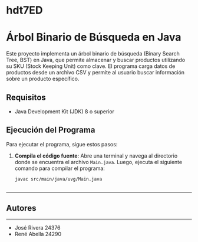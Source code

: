 # hdt7ED

# Árbol Binario de Búsqueda en Java

Este proyecto implementa un árbol binario de búsqueda (Binary Search Tree, BST) en Java, que permite almacenar y buscar productos utilizando su SKU (Stock Keeping Unit) como clave. El programa carga datos de productos desde un archivo CSV y permite al usuario buscar información sobre un producto específico.

## Requisitos

- Java Development Kit (JDK) 8 o superior

## Ejecución del Programa

Para ejecutar el programa, sigue estos pasos:

1. **Compila el código fuente**:
   Abre una terminal y navega al directorio donde se encuentra el archivo `Main.java`. Luego, ejecuta el siguiente comando para compilar el programa:


   ```bash
   javac src/main/java/uvg/Main.java


   
_________________________________________________________________________________________________________________________________________________________________________
## Autores 
_________________________________________________________________________________________________________________________________________________________________________
- José Rivera 24376
- René Abella 24290
